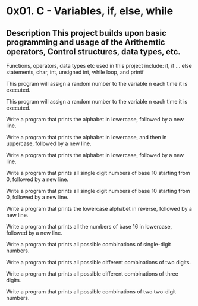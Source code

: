 # 0x01. C - Variables, if, else, while 

## Description This project builds upon basic programming and usage of the Arithemtic operators, Control structures, data types, etc.

Functions, operators, data types etc used in this project include: if, if ... else statements, char, int, unsigned int, while loop, and printf

This program will assign a random number to the variable n each time it is executed.

This program will assign a random number to the variable n each time it is executed.

Write a program that prints the alphabet in lowercase, followed by a new line.

Write a program that prints the alphabet in lowercase, and then in uppercase, followed by a new line.

Write a program that prints the alphabet in lowercase, followed by a new line.

Write a program that prints all single digit numbers of base 10 starting from 0, followed by a new line.

Write a program that prints all single digit numbers of base 10 starting from 0, followed by a new line.

Write a program that prints the lowercase alphabet in reverse, followed by a new line.

Write a program that prints all the numbers of base 16 in lowercase, followed by a new line.

Write a program that prints all possible combinations of single-digit numbers.

Write a program that prints all possible different combinations of two digits.

Write a program that prints all possible different combinations of three digits.

Write a program that prints all possible combinations of two two-digit numbers.

